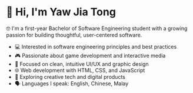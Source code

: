 # 👋 Hi, I'm Yaw Jia Tong

🤓 I'm a first-year Bachelor of Software Engineering student with a growing passion for building thoughtful, user-centered software.

- 💻 Interested in software engineering principles and best practices  
- 🎮 Passionate about game development and interactive media  
- 🎨 Focused on clean, intuitive UI/UX and graphic design  
- 🌐 Web development with HTML, CSS, and JavaScript  
- 📱 Exploring creative tech and digital products  
- 🗣️ Languages I speak: English, Chinese, Malay
